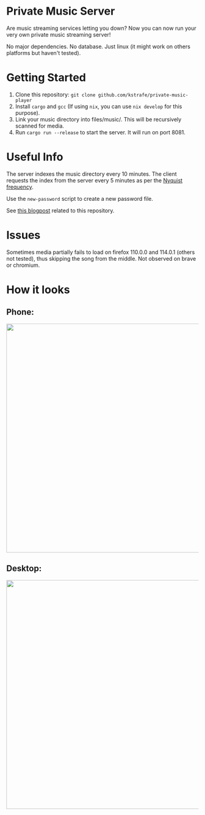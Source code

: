 # Private Music Server #

Are music streaming services letting you down?
Now you can now run your very own private music streaming server!

No major dependencies. No database. Just linux (it might work on others platforms but haven't tested).

# Getting Started #

1. Clone this repository: `git clone github.com/kstrafe/private-music-player`
2. Install `cargo` and `gcc` (If using `nix`, you can use `nix develop` for this purpose).
3. Link your music directory into files/music/. This will be recursively scanned for media.
4. Run `cargo run --release` to start the server. It will run on port 8081.

# Useful Info #

The server indexes the music directory every 10 minutes. The client requests the index from the server every 5 minutes as per the [Nyquist frequency](https://en.wikipedia.org/wiki/Nyquist_frequency).

Use the `new-password` script to create a new password file.

See [this blogpost](https://kevin.stravers.net/PrivateMusicPlayer) related to this repository.

# Issues #

Sometimes media partially fails to load on firefox 110.0.0 and 114.0.1 (others not tested), thus skipping the song from the middle. Not observed on brave or chromium.

# How it looks #

## Phone: ##
<img src="https://kevin.stravers.net/x/PrivateMusicPlayer-phone.png" height="600">

## Desktop: ##
<img src="https://kevin.stravers.net/x/PrivateMusicPlayer-desktop.png" height="600">
